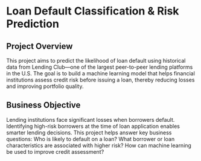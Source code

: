 # Loan Default Classification & Risk Prediction
## Project Overview
This project aims to predict the likelihood of loan default using historical data from Lending Club—one of the largest peer-to-peer lending platforms in the U.S. The goal is to build a machine learning model that helps financial institutions assess credit risk before issuing a loan, thereby reducing losses and improving portfolio quality.
## Business Objective
Lending institutions face significant losses when borrowers default. Identifying high-risk borrowers at the time of loan application enables smarter lending decisions.
This project helps answer key business questions:
  Who is likely to default on a loan?
  What borrower or loan characteristics are associated with higher risk?
  How can machine learning be used to improve credit assessment?
